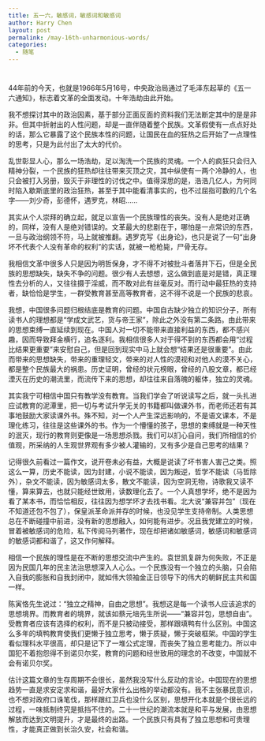 ```yaml
---
title: 五一六，敏感词，敏感词和敏感词
author: Harry Chen
layout: post
permalink: /may-16th-unharmonious-words/
categories:
  - 随笔
---
```

# 

44年前的今天，也就是1966年5月16号，中央政治局通过了毛泽东起草的《五一六通知》，标志着文革的全面发动。十年浩劫由此开始。

我不想探讨其中的政治因素，基于部分正面反面的资料我们无法断定其中的是是非非。但其中折射出的人性问题，却是一直伴随着整个民族。文革假使有一点点好处的话，那么它暴露了这个民族本性的问题，让国民在血的狂热之后开始了一点理性的思考，只是为此付出了太大的代价。

乱世彰显人心，那么一场浩劫，足以淘洗一个民族的灵魂。一个人的疯狂只会归入精神分裂，一个民族的狂热却往往带来灭顶之灾，其中纵使有一两个冷静的人，也只会被打入另册，毁灭于非理性的讨伐之中。值得深思的是，浩浩几亿人，为何同时陷入歇斯底里的政治狂热，甚至于其中能看清事实的，也不过屈指可数的几个名字——刘少奇，彭德怀，遇罗克，林昭……

其实从个人崇拜的确立起，就足以宣告一个民族理性的丧失。没有人是绝对正确的，同样，没有人是绝对错误的。文革最大的悲剧在于，哪怕是一点常识的东西，一旦与政治纲领不符，马上就被推翻。遇罗克写《出身论》，也只是说了一句“出身坏不代表个人没有革命的权利”的实话，就被一枪枪毙，尸骨无存。

我相信文革中很多人只是因为明哲保身，才不得不对被批斗者落井下石，但是全民族的思想缺失，缺失不争的问题。很少有人去想想，这么做到底是对是错，真正理性去分析的人，又往往摄于淫威，而不敢对此有丝毫反对。而行动中最狂热的支持者，缺恰恰是学生，一群受教育甚至高等教育者，这不得不说是一个民族的悲哀。

我想，中国很多问题归根结底是教育的问题。中国自古缺少独立的知识分子，所有读书人的理想都是“学成文武艺，货与帝王家”，除此之外没有第二条路。由此带来的思想束缚一直延续到现在。中国人对一切不能带来直接利益的东西，都不感兴趣，因而导致拜金横行，追名逐利。我相信很多人对于得不到的东西都会用“过程比结果更重要”来安慰自己，但是回到现实中马上就会想“结果还是很重要”。由此而带来的思想缺失，带来的重理轻文，带来的对人性的漠视和对他人的漠不关心，都是整个民族最大的祸患。历史证明，曾经的状元榜眼，曾经的八股文章，都已经湮灭在历史的潮流里，而流传下来的思想，却往往来自落魄的躯体，独立的灵魂。

其实我宁可相信中国只有教学没有教育。当我们学会了听说读写之后，就一头扎进应试教育的泥潭里，把一切与考试升学无关的书籍都叫做课外书，而老师还若有其事地鼓励大家读课外书。殊不知，对一个人产生深远影响的，不是语文课本，不是理化练习，往往是这些课外的书。作为一个懵懂的孩子，思想的束缚就是一种天性的泯灭，现行的教育则更像是一场思想杀戮。我们可以扪心自问，我们所相信的价值观，所采纳的人生观世界观有多少被人灌输的，又有多少是自己思考的结果？

记得很久前看过一篇作文，说开卷未必有益，大概是说读了坏书害人害己之类。照这么一算，历史不能读，因为封建，小说不能读，因为叛逆，哲学不能读（马哲除外），杂文不能读，因为敏感词太多，散文不能读，因为空洞无物，诗歌我又读不懂，算来算去，也就只能经世致用，读数理化去了。一个人真想学坏，绝不是因为看了某本书，而恰恰相反，往往因为想学坏才去找书看。北大说“兼容并包”（现在不知道还包不包了），保皇派革命派并存的时候，也没见学生支持帝制。人类思想总在不断碰撞中前进，没有新的思想融入，如何能有进步。况且我党建立的时候，冒着被敏感词的危险，私下传阅马列著作，现在却把诸如敏感词，敏感词和敏感词的敏感词都和谐了，这又作何解释。

相信一个民族的理性是在不断的思想交流中产生的。袁世凯复辟为何失败，不正是因为民国几年的民主法治思想深入人心么。一个民族没有一个独立的头脑，只会陷入自我的膨胀和自我封闭中，就如伟大领袖金正日领导下的伟大的朝鲜民主共和国一样。

陈寅恪先生说过：“独立之精神，自由之思想”。我想这是每一个读书人应该追求的思想境界。而教育者的境界，就该如蔡元培先生所说——“兼容并包，思想自由”。受教育者应该有选择的权利，而不是只被动接受，那样跟填鸭有什么区别。中国这么多年的填鸭教育使我们更懒于独立思考，懒于质疑，懒于突破框架。中国的学生看似理科水平很高，却只是记下了一堆公式定理，而丧失了独立思考能力。所以中国犯不着抱怨得不到诺贝尔奖，教育的问题和经世致用的理念的不改变，中国就不会有诺贝尔奖。

估计这篇文章的生存周期不会很长，虽然我没写什么反动的言论。中国现在的思想趋势一直是求安定求和谐，最好大家什么出格的举动都没有。我不主张暴民意识，也不想对政府口诛笔伐，那样跟红卫兵也没什么区别，思想开化本就是个很长远的过程，一味抵制终究是抵挡不住的。二十一世纪的潮流本就是和平与发展，由思想解放而达到文明提升，才是最终的出路。一个民族只有具有了独立思想和可贵理性，才能真正做到长治久安，社会和谐。